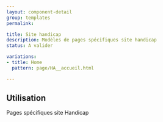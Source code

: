 ```yaml
---
layout: component-detail
group: templates
permalink:

title: Site handicap
description: Modèles de pages spécifiques site handicap
status: A valider

variations:
- title: Home
  pattern: page/HA__accueil.html

---
```

## Utilisation

Pages spécifiques site Handicap

